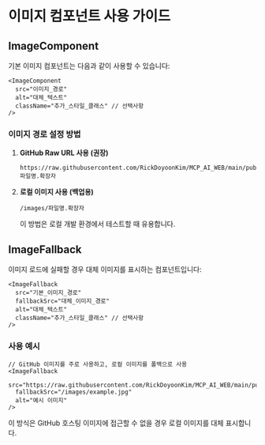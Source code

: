 # 이미지 컴포넌트 사용 가이드

## ImageComponent

기본 이미지 컴포넌트는 다음과 같이 사용할 수 있습니다:

```tsx
<ImageComponent 
  src="이미지_경로" 
  alt="대체_텍스트"
  className="추가_스타일_클래스" // 선택사항
/>
```

### 이미지 경로 설정 방법

1. **GitHub Raw URL 사용 (권장)**
   ```
   https://raw.githubusercontent.com/RickDoyoonKim/MCP_AI_WEB/main/public/images/파일명.확장자
   ```

2. **로컬 이미지 사용 (백업용)**
   ```
   /images/파일명.확장자
   ```
   이 방법은 로컬 개발 환경에서 테스트할 때 유용합니다.

## ImageFallback

이미지 로드에 실패할 경우 대체 이미지를 표시하는 컴포넌트입니다:

```tsx
<ImageFallback 
  src="기본_이미지_경로" 
  fallbackSrc="대체_이미지_경로"
  alt="대체_텍스트"
  className="추가_스타일_클래스" // 선택사항
/>
```

### 사용 예시

```tsx
// GitHub 이미지를 주로 사용하고, 로컬 이미지를 폴백으로 사용
<ImageFallback 
  src="https://raw.githubusercontent.com/RickDoyoonKim/MCP_AI_WEB/main/public/images/example.jpg" 
  fallbackSrc="/images/example.jpg"
  alt="예시 이미지"
/>
```

이 방식은 GitHub 호스팅 이미지에 접근할 수 없을 경우 로컬 이미지를 대체 표시합니다.